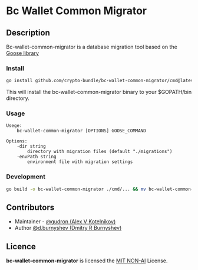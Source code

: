 # Bc Wallet Common Migrator

## Description

Bc-wallet-common-migrator is a database migration tool based on the [Goose library](https://github.com/pressly/goose)

### Install
```bash
go install github.com/crypto-bundle/bc-wallet-common-migrator/cmd@latest
```
This will install the bc-wallet-common-migrator binary to your $GOPATH/bin directory.

### Usage
```
Usege:
    bc-wallet-common-migrator [OPTIONS] GOOSE_COMMAND
    
Options:
    -dir string
        directory with migration files (default "./migrations")
    -envPath string
        environment file with migration settings
```

### Development
```bash
go build -o bc-wallet-common-migrator ./cmd/... && mv bc-wallet-common-migrator $GOPATH/bin/
```


## Contributors

* Maintainer - [@gudron (Alex V Kotelnikov)](https://github.com/gudron)
* Author [@d.burnyshev (Dmitry R Burnyshev)](https://github.com/qrinef)

## Licence

**bc-wallet-common-migrator** is licensed the [MIT NON-AI](./LICENSE) License.